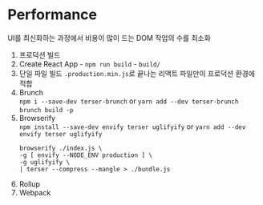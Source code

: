 # Performance

UI를 최신화하는 과정에서 비용이 많이 드는 DOM 작업의 수를 최소화

1. 프로덕션 빌드
2. Create React App - `npm run build` - `build/`
3. 단일 파일 빌드 `.production.min.js`로 끝나는 리액트 파일만이 프로덕션 환경에 적합
4. Brunch  
   `npm i --save-dev terser-brunch` or `yarn add --dev terser-brunch`  
   `brunch build -p`
5. Browserify  
   `npm install --save-dev envify terser uglifyify` or `yarn add --dev envify terser uglifyify`
   ```
   browserify ./index.js \
   -g [ envify --NODE_ENV production ] \
   -g uglifyify \
   | terser --compress --mangle > ./bundle.js
   ```
6. Rollup
7. Webpack


